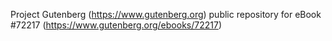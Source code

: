 Project Gutenberg (https://www.gutenberg.org) public repository
for eBook #72217 (https://www.gutenberg.org/ebooks/72217)
